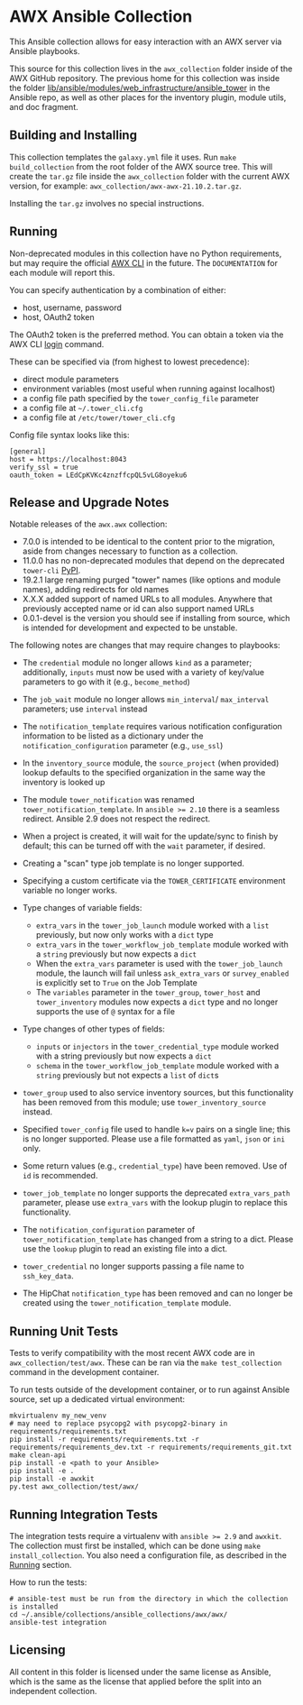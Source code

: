 # AWX Ansible Collection

[comment]: # (*******************************************************)
[comment]: # (*                                                     *)
[comment]: # (*             WARNING                                 *)
[comment]: # (*                                                     *)
[comment]: # (*  This file is templated and not to be               *)
[comment]: # (*  edited directly! Instead modify:                   *)
[comment]: # (*  tools/roles/template_galaxy/templates/README.md.j2 *)
[comment]: # (*                                                     *)
[comment]: # (*  Changes to the base README.md file are refreshed   *)
[comment]: # (*  upon build of the collection                       *)
[comment]: # (*******************************************************)

This Ansible collection allows for easy interaction with an AWX server via Ansible playbooks.

This source for this collection lives in the `awx_collection` folder inside of the
AWX GitHub repository.
The previous home for this collection was inside the folder [lib/ansible/modules/web_infrastructure/ansible_tower](https://github.com/ansible/ansible/tree/stable-2.9/lib/ansible/modules/web_infrastructure/ansible_tower) in the Ansible repo,
as well as other places for the inventory plugin, module utils, and
doc fragment.

## Building and Installing

This collection templates the `galaxy.yml` file it uses.
Run `make build_collection` from the root folder of the AWX source tree.
This will create the `tar.gz` file inside the `awx_collection` folder
with the current AWX version, for example: `awx_collection/awx-awx-21.10.2.tar.gz`.

Installing the `tar.gz` involves no special instructions.

## Running

Non-deprecated modules in this collection have no Python requirements, but
may require the official [AWX CLI](https://docs.ansible.com/ansible-tower/latest/html/towercli/index.html)
in the future. The `DOCUMENTATION` for each module will report this.

You can specify authentication by a combination of either:

 - host, username, password
 - host, OAuth2 token

The OAuth2 token is the preferred method. You can obtain a token via the
AWX CLI [login](https://docs.ansible.com/ansible-tower/latest/html/towercli/reference.html#awx-login)
command.

These can be specified via (from highest to lowest precedence):

 - direct module parameters
 - environment variables (most useful when running against localhost)
 - a config file path specified by the `tower_config_file` parameter
 - a config file at `~/.tower_cli.cfg`
 - a config file at `/etc/tower/tower_cli.cfg`

Config file syntax looks like this:

```
[general]
host = https://localhost:8043
verify_ssl = true
oauth_token = LEdCpKVKc4znzffcpQL5vLG8oyeku6
```

## Release and Upgrade Notes

Notable releases of the `awx.awx` collection:

 - 7.0.0 is intended to be identical to the content prior to the migration, aside from changes necessary to function as a collection.
 - 11.0.0 has no non-deprecated modules that depend on the deprecated `tower-cli` [PyPI](https://pypi.org/project/ansible-tower-cli/).
 - 19.2.1 large renaming purged "tower" names (like options and module names), adding redirects for old names
 - X.X.X added support of named URLs to all modules. Anywhere that previously accepted name or id can also support named URLs
 - 0.0.1-devel is the version you should see if installing from source, which is intended for development and expected to be unstable.

The following notes are changes that may require changes to playbooks:

 - The `credential` module no longer allows `kind` as a parameter; additionally, `inputs` must now be used with a variety of key/value parameters to go with it (e.g., `become_method`)
 - The `job_wait` module no longer allows `min_interval`/ `max_interval` parameters; use `interval` instead
 - The `notification_template` requires various notification configuration information to be listed as a dictionary under the `notification_configuration` parameter (e.g., `use_ssl`)
 - In the `inventory_source` module, the `source_project` (when provided) lookup defaults to the specified organization in the same way the inventory is looked up
 - The module `tower_notification` was renamed `tower_notification_template`. In `ansible >= 2.10` there is a seamless redirect. Ansible 2.9 does not respect the redirect.
 - When a project is created, it will wait for the update/sync to finish by default; this can be turned off with the `wait` parameter, if desired.
 - Creating a "scan" type job template is no longer supported.
 - Specifying a custom certificate via the `TOWER_CERTIFICATE` environment variable no longer works.
 - Type changes of variable fields:

   - `extra_vars` in the `tower_job_launch` module worked with a `list` previously, but now only works with a `dict` type
   - `extra_vars` in the `tower_workflow_job_template` module worked with a `string` previously but now expects a `dict`
   - When the `extra_vars` parameter is used with the `tower_job_launch` module, the launch will fail unless `ask_extra_vars` or `survey_enabled` is explicitly set to `True` on the Job Template
   - The `variables` parameter in the `tower_group`, `tower_host` and `tower_inventory` modules now expects a `dict` type and no longer supports the use of `@` syntax for a file


 - Type changes of other types of fields:

   - `inputs` or `injectors` in the `tower_credential_type` module worked with a string previously but now expects a `dict`
   - `schema` in the `tower_workflow_job_template` module worked with a `string` previously but not expects a `list` of `dict`s

 - `tower_group` used to also service inventory sources, but this functionality has been removed from this module; use `tower_inventory_source` instead.
 - Specified `tower_config` file used to handle `k=v` pairs on a single line; this is no longer supported. Please use a file formatted as `yaml`, `json` or `ini` only.
 - Some return values (e.g., `credential_type`) have been removed. Use of `id` is recommended.
 - `tower_job_template` no longer supports the deprecated `extra_vars_path` parameter, please use `extra_vars` with the lookup plugin to replace this functionality.
 - The `notification_configuration` parameter of `tower_notification_template` has changed from a string to a dict. Please use the `lookup` plugin to read an existing file into a dict.
 - `tower_credential` no longer supports passing a file name to `ssh_key_data`.
 - The HipChat `notification_type` has been removed and can no longer be created using the `tower_notification_template` module.

## Running Unit Tests

Tests to verify compatibility with the most recent AWX code are in `awx_collection/test/awx`.
These can be ran via the `make test_collection` command in the development container.

To run tests outside of the development container, or to run against
Ansible source, set up a dedicated virtual environment:

```
mkvirtualenv my_new_venv
# may need to replace psycopg2 with psycopg2-binary in requirements/requirements.txt
pip install -r requirements/requirements.txt -r requirements/requirements_dev.txt -r requirements/requirements_git.txt
make clean-api
pip install -e <path to your Ansible>
pip install -e .
pip install -e awxkit
py.test awx_collection/test/awx/
```

## Running Integration Tests

The integration tests require a virtualenv with `ansible >= 2.9` and `awxkit`.
The collection must first be installed, which can be done using `make install_collection`.
You also need a configuration file, as described in the [Running](https://github.com/ansible/awx/blob/devel/awx_collection/README.md#running) section.

How to run the tests:

```
# ansible-test must be run from the directory in which the collection is installed
cd ~/.ansible/collections/ansible_collections/awx/awx/
ansible-test integration
```

## Licensing

All content in this folder is licensed under the same license as Ansible,
which is the same as the license that applied before the split into an
independent collection.
